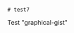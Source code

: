                                                                                                                                                                                      # test7
Test "graphical-gist"